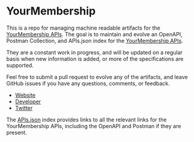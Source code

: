 # YourMembershipThis is a repo for managing machine readable artifacts for the [YourMembership APIs](https://www.yourmembership.com/). The goal is to maintain and evolve an OpenAPI, Postman Collection, and APIs.json index for the [YourMembership APIs](https://www.yourmembership.com/).They are a constant work in progress, and will be updated on a regular basis when new information is added, or more of the specifications are supported.Feel free to submit a pull request to evolve any of the artifacts, and leave GitHub issues if you have any questions, comments, or feedback.- [Website](https://www.yourmembership.com/)- [Developer](https://www.yourmembership.com/)- [Twitter](https://twitter.com/#!/yourmembership)The [APIs.json](https://github.com/api-evangelist/yourmembership/blob/master/apis.json) index provides links to all the relevant links for the YourMembership APIs, including the OpenAPI and Postman if they are present.
